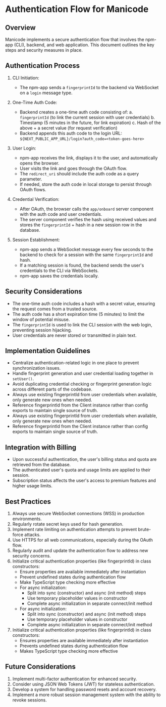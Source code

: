 # Authentication Flow for Manicode

## Overview

Manicode implements a secure authentication flow that involves the npm-app (CLI), backend, and web application. This document outlines the key steps and security measures in place.

## Authentication Process

1. CLI Initiation:

   - The npm-app sends a `fingerprintId` to the backend via WebSocket on a `login` message type.

2. One-Time Auth Code:

   - Backend creates a one-time auth code consisting of:
     a. `fingerprintId` (to link the current session with user credentials)
     b. Timestamp (5 minutes in the future, for link expiration)
     c. Hash of the above + a secret value (for request verification)
   - Backend appends this auth code to the login URL: `${NEXT_PUBLIC_APP_URL}/login?auth_code=<token-goes-here>`

3. User Login:

   - npm-app receives the link, displays it to the user, and automatically opens the browser.
   - User visits the link and goes through the OAuth flow.
   - The `redirect_uri` should include the auth code as a query parameter.
   - If needed, store the auth code in local storage to persist through OAuth flows.

4. Credential Verification:

   - After OAuth, the browser calls the `app/onboard` server component with the auth code and user credentials.
   - The server component verifies the hash using received values and stores the `fingerprintId` + hash in a new session row in the database.

5. Session Establishment:
   - npm-app sends a WebSocket message every few seconds to the backend to check for a session with the same `fingerprintId` and hash.
   - If a matching session is found, the backend sends the user's credentials to the CLI via WebSockets.
   - npm-app saves the credentials locally.

## Security Considerations

- The one-time auth code includes a hash with a secret value, ensuring the request comes from a trusted source.
- The auth code has a short expiration time (5 minutes) to limit the window of potential misuse.
- The `fingerprintId` is used to link the CLI session with the web login, preventing session hijacking.
- User credentials are never stored or transmitted in plain text.

## Implementation Guidelines

- Centralize authentication-related logic in one place to prevent synchronization issues.
- Handle fingerprint generation and user credential loading together in `setUser()`.
- Avoid duplicating credential checking or fingerprint generation logic across different parts of the codebase.
- Always use existing fingerprintId from user credentials when available, only generate new ones when needed.
- Reference fingerprintId from the Client instance rather than config exports to maintain single source of truth.
- Always use existing fingerprintId from user credentials when available, only generate new ones when needed.
- Reference fingerprintId from the Client instance rather than config exports to maintain single source of truth.

## Integration with Billing

- Upon successful authentication, the user's billing status and quota are retrieved from the database.
- The authenticated user's quota and usage limits are applied to their session.
- Subscription status affects the user's access to premium features and higher usage limits.

## Best Practices

1. Always use secure WebSocket connections (WSS) in production environments.
2. Regularly rotate secret keys used for hash generation.
3. Implement rate limiting on authentication attempts to prevent brute-force attacks.
4. Use HTTPS for all web communications, especially during the OAuth flow.
5. Regularly audit and update the authentication flow to address new security concerns.
6. Initialize critical authentication properties (like fingerprintId) in class constructors:
   - Ensure properties are available immediately after instantiation
   - Prevent undefined states during authentication flow
   - Make TypeScript type checking more effective
   - For async initialization:
     - Split into sync (constructor) and async (init method) steps
     - Use temporary placeholder values in constructor
     - Complete async initialization in separate connect/init method
   - For async initialization:
     - Split into sync (constructor) and async (init method) steps
     - Use temporary placeholder values in constructor
     - Complete async initialization in separate connect/init method
6. Initialize critical authentication properties (like fingerprintId) in class constructors:
   - Ensures properties are available immediately after instantiation
   - Prevents undefined states during authentication flow
   - Makes TypeScript type checking more effective

## Future Considerations

1. Implement multi-factor authentication for enhanced security.
2. Consider using JSON Web Tokens (JWT) for stateless authentication.
3. Develop a system for handling password resets and account recovery.
4. Implement a more robust session management system with the ability to revoke sessions.
